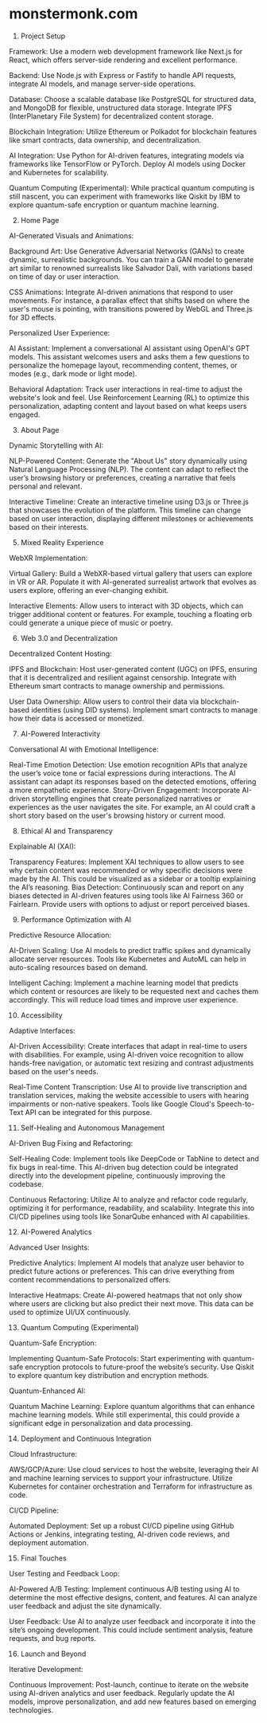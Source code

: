 # monstermonk.com

1. Project Setup
   
Framework: Use a modern web development framework like Next.js for React, which offers server-side rendering and excellent performance.

Backend: Use Node.js with Express or Fastify to handle API requests, integrate AI models, and manage server-side operations.

Database: Choose a scalable database like PostgreSQL for structured data, and MongoDB for flexible, unstructured data storage. Integrate IPFS (InterPlanetary File System) for decentralized content storage.

Blockchain Integration: Utilize Ethereum or Polkadot for blockchain features like smart contracts, data ownership, and decentralization.

AI Integration: Use Python for AI-driven features, integrating models via frameworks like TensorFlow or PyTorch. Deploy AI models using Docker and Kubernetes for scalability.

Quantum Computing (Experimental): While practical quantum computing is still nascent, you can experiment with frameworks like Qiskit by IBM to explore quantum-safe encryption or quantum machine learning.

2. Home Page
   
AI-Generated Visuals and Animations:

Background Art: Use Generative Adversarial Networks (GANs) to create dynamic, surrealistic backgrounds. You can train a GAN model to generate art similar to renowned surrealists like Salvador Dalí, with variations based on time of day or user interaction.

CSS Animations: Integrate AI-driven animations that respond to user movements. For instance, a parallax effect that shifts based on where the user's mouse is pointing, with transitions powered by WebGL and Three.js for 3D effects.

Personalized User Experience:

AI Assistant: Implement a conversational AI assistant using OpenAI's GPT models. This assistant welcomes users and asks them a few questions to personalize the homepage layout, recommending content, themes, or modes (e.g., dark mode or light mode).

Behavioral Adaptation: Track user interactions in real-time to adjust the website's look and feel. Use Reinforcement Learning (RL) to optimize this personalization, adapting content and layout based on what keeps users engaged.

3. About Page
   
Dynamic Storytelling with AI:

NLP-Powered Content: Generate the "About Us" story dynamically using Natural Language Processing (NLP). The content can adapt to reflect the user’s browsing history or preferences, creating a narrative that feels personal and relevant.

Interactive Timeline: Create an interactive timeline using D3.js or Three.js that showcases the evolution of the platform. This timeline can change based on user interaction, displaying different milestones or achievements based on their interests.

5. Mixed Reality Experience

WebXR Implementation:

Virtual Gallery: Build a WebXR-based virtual gallery that users can explore in VR or AR. Populate it with AI-generated surrealist artwork that evolves as users explore, offering an ever-changing exhibit.

Interactive Elements: Allow users to interact with 3D objects, which can trigger additional content or features. For example, touching a floating orb could generate a unique piece of music or poetry.

6. Web 3.0 and Decentralization

Decentralized Content Hosting:

IPFS and Blockchain: Host user-generated content (UGC) on IPFS, ensuring that it is decentralized and resilient against censorship. Integrate with Ethereum smart contracts to manage ownership and permissions.

User Data Ownership: Allow users to control their data via blockchain-based identities (using DID systems). Implement smart contracts to manage how their data is accessed or monetized.

7. AI-Powered Interactivity

Conversational AI with Emotional Intelligence:

Real-Time Emotion Detection: Use emotion recognition APIs that analyze the user’s voice tone or facial expressions during interactions. The AI assistant can adapt its responses based on the detected emotions, offering a more empathetic experience.
Story-Driven Engagement: Incorporate AI-driven storytelling engines that create personalized narratives or experiences as the user navigates the site. For example, an AI could craft a short story based on the user's browsing history or current mood.

8. Ethical AI and Transparency

Explainable AI (XAI):

Transparency Features: Implement XAI techniques to allow users to see why certain content was recommended or why specific decisions were made by the AI. This could be visualized as a sidebar or a tooltip explaining the AI’s reasoning.
Bias Detection: Continuously scan and report on any biases detected in AI-driven features using tools like AI Fairness 360 or Fairlearn. Provide users with options to adjust or report perceived biases.

9. Performance Optimization with AI

Predictive Resource Allocation:

AI-Driven Scaling: Use AI models to predict traffic spikes and dynamically allocate server resources. Tools like Kubernetes and AutoML can help in auto-scaling resources based on demand.

Intelligent Caching: Implement a machine learning model that predicts which content or resources are likely to be requested next and caches them accordingly. This will reduce load times and improve user experience.

10. Accessibility

Adaptive Interfaces:

AI-Driven Accessibility: Create interfaces that adapt in real-time to users with disabilities. For example, using AI-driven voice recognition to allow hands-free navigation, or automatic text resizing and contrast adjustments based on the user's needs.

Real-Time Content Transcription: Use AI to provide live transcription and translation services, making the website accessible to users with hearing impairments or non-native speakers. Tools like Google Cloud's Speech-to-Text API can be integrated for this purpose.

11. Self-Healing and Autonomous Management

AI-Driven Bug Fixing and Refactoring:

Self-Healing Code: Implement tools like DeepCode or TabNine to detect and fix bugs in real-time. This AI-driven bug detection could be integrated directly into the development pipeline, continuously improving the codebase.

Continuous Refactoring: Utilize AI to analyze and refactor code regularly, optimizing it for performance, readability, and scalability. Integrate this into CI/CD pipelines using tools like SonarQube enhanced with AI capabilities.

12. AI-Powered Analytics

Advanced User Insights:

Predictive Analytics: Implement AI models that analyze user behavior to predict future actions or preferences. This can drive everything from content recommendations to personalized offers.

Interactive Heatmaps: Create AI-powered heatmaps that not only show where users are clicking but also predict their next move. This data can be used to optimize UI/UX continuously.

13. Quantum Computing (Experimental)

Quantum-Safe Encryption:

Implementing Quantum-Safe Protocols: Start experimenting with quantum-safe encryption protocols to future-proof the website’s security. Use Qiskit to explore quantum key distribution and encryption methods.

Quantum-Enhanced AI:

Quantum Machine Learning: Explore quantum algorithms that can enhance machine learning models. While still experimental, this could provide a significant edge in personalization and data processing.

14. Deployment and Continuous Integration

Cloud Infrastructure:

AWS/GCP/Azure: Use cloud services to host the website, leveraging their AI and machine learning services to support your infrastructure. Utilize Kubernetes for container orchestration and Terraform for infrastructure as code.

CI/CD Pipeline:

Automated Deployment: Set up a robust CI/CD pipeline using GitHub Actions or Jenkins, integrating testing, AI-driven code reviews, and deployment automation.

15. Final Touches

User Testing and Feedback Loop:

AI-Powered A/B Testing: Implement continuous A/B testing using AI to determine the most effective designs, content, and features. AI can analyze user feedback and adjust the site dynamically.

User Feedback: Use AI to analyze user feedback and incorporate it into the site’s ongoing development. This could include sentiment analysis, feature requests, and bug reports.

16. Launch and Beyond

Iterative Development:

Continuous Improvement: Post-launch, continue to iterate on the website using AI-driven analytics and user feedback. Regularly update the AI models, improve personalization, and add new features based on emerging technologies.
